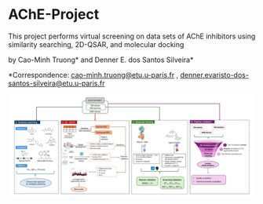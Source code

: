 # AChE-Project
This project performs virtual screening on data sets of AChE inhibitors using similarity searching, 2D-QSAR, and molecular docking

by Cao-Minh Truong* and Denner E. dos Santos Silveira*

*Correspondence: cao-minh.truong@etu.u-paris.fr , denner.evaristo-dos-santos-silveira@etu.u-paris.fr

![](Workflow.jpg)
